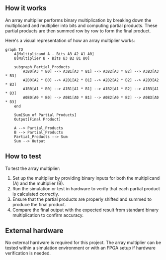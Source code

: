 <!---

This file is used to generate your project datasheet. Please fill in the information below and delete any unused
sections.

You can also include images in this folder and reference them in the markdown. Each image must be less than
512 kb in size, and the combined size of all images must be less than 1 MB.
-->

<!---

This file is used to generate your project datasheet. Please fill in the information below and delete any unused
sections.

You can also include images in this folder and reference them in the markdown. Each image must be less than
512 kb in size, and the combined size of all images must be less than 1 MB.
-->

## How it works

An array multiplier performs binary multiplication by breaking down the multiplicand and multiplier into bits and computing partial products. These partial products are then summed row by row to form the final product.

Here's a visual representation of how an array multiplier works:

```mermaid
graph TD
    A[Multiplicand A - Bits A3 A2 A1 A0]
    B[Multiplier B - Bits B3 B2 B1 B0]

    subgraph Partial_Products
        A3B0[A3 * B0] --> A3B1[A3 * B1] --> A3B2[A3 * B2] --> A3B3[A3 * B3]
        A2B0[A2 * B0] --> A2B1[A2 * B1] --> A2B2[A2 * B2] --> A2B3[A2 * B3]
        A1B0[A1 * B0] --> A1B1[A1 * B1] --> A1B2[A1 * B2] --> A1B3[A1 * B3]
        A0B0[A0 * B0] --> A0B1[A0 * B1] --> A0B2[A0 * B2] --> A0B3[A0 * B3]
    end

    Sum[Sum of Partial Products]
    Output[Final Product]

    A --> Partial_Products
    B --> Partial_Products
    Partial_Products --> Sum
    Sum --> Output
```

## How to test

To test the array multiplier:

1. Set up the multiplier by providing binary inputs for both the multiplicand (A) and the multiplier (B).
2. Run the simulation or test in hardware to verify that each partial product is calculated correctly.
3. Ensure that the partial products are properly shifted and summed to produce the final product.
4. Compare the final output with the expected result from standard binary multiplication to confirm accuracy.

## External hardware

No external hardware is required for this project. The array multiplier can be tested within a simulation environment or with an FPGA setup if hardware verification is needed.
